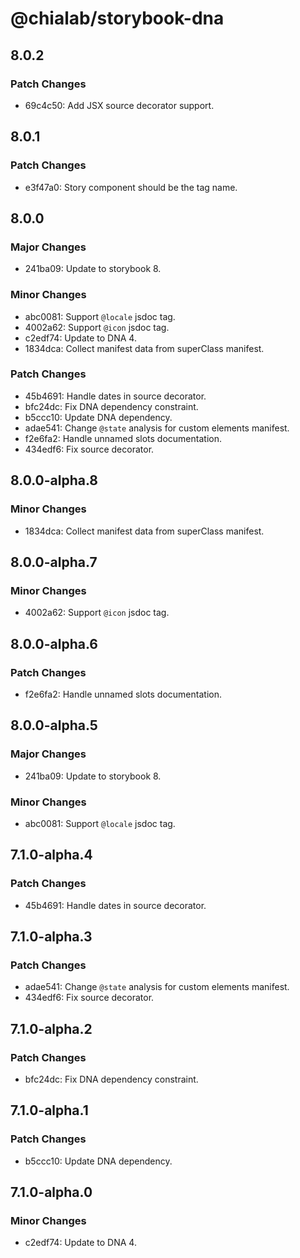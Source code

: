 # @chialab/storybook-dna

## 8.0.2

### Patch Changes

- 69c4c50: Add JSX source decorator support.

## 8.0.1

### Patch Changes

- e3f47a0: Story component should be the tag name.

## 8.0.0

### Major Changes

- 241ba09: Update to storybook 8.

### Minor Changes

- abc0081: Support `@locale` jsdoc tag.
- 4002a62: Support `@icon` jsdoc tag.
- c2edf74: Update to DNA 4.
- 1834dca: Collect manifest data from superClass manifest.

### Patch Changes

- 45b4691: Handle dates in source decorator.
- bfc24dc: Fix DNA dependency constraint.
- b5ccc10: Update DNA dependency.
- adae541: Change `@state` analysis for custom elements manifest.
- f2e6fa2: Handle unnamed slots documentation.
- 434edf6: Fix source decorator.

## 8.0.0-alpha.8

### Minor Changes

- 1834dca: Collect manifest data from superClass manifest.

## 8.0.0-alpha.7

### Minor Changes

- 4002a62: Support `@icon` jsdoc tag.

## 8.0.0-alpha.6

### Patch Changes

- f2e6fa2: Handle unnamed slots documentation.

## 8.0.0-alpha.5

### Major Changes

- 241ba09: Update to storybook 8.

### Minor Changes

- abc0081: Support `@locale` jsdoc tag.

## 7.1.0-alpha.4

### Patch Changes

- 45b4691: Handle dates in source decorator.

## 7.1.0-alpha.3

### Patch Changes

- adae541: Change `@state` analysis for custom elements manifest.
- 434edf6: Fix source decorator.

## 7.1.0-alpha.2

### Patch Changes

- bfc24dc: Fix DNA dependency constraint.

## 7.1.0-alpha.1

### Patch Changes

- b5ccc10: Update DNA dependency.

## 7.1.0-alpha.0

### Minor Changes

- c2edf74: Update to DNA 4.
